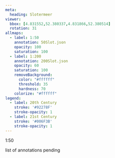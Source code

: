 ```yaml
---
meta:
  heading: Slotermeer
viewer:
  bbox: [4.831552,52.380337,4.831866,52.380514]
  rotation: 31
allmaps:
  - label: 1:50
    annotation: 50Slot.json
    opacity: 100
    saturation: 100
  - label: 1:200
    annotation: 200Slot.json
    opacity: 60
    saturation: 100
    removeBackground:
      color: "#ffffff"
      threshold: 35
      hardness: 70
    colorize: "#ffffff"
legend:
  - label: 20th Century
    stroke: '#92278F'
    stroke-opacity: 1
  - label: 21st Century
    stroke: '#006F3B'
    stroke-opacity: 1
---
```

1:50

list of annotations pending